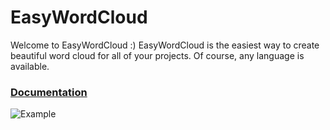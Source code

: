 # EasyWordCloud

Welcome to EasyWordCloud :) EasyWordCloud is the easiest way to create beautiful word cloud for all of your projects. Of course, any language is available.

### [Documentation](http://kyu999.github.io/EasyWordCloud/)

![Example](https://qiita-image-store.s3.amazonaws.com/0/33227/1df33e19-e369-f3b8-93e5-f05dc78cd852.png)
